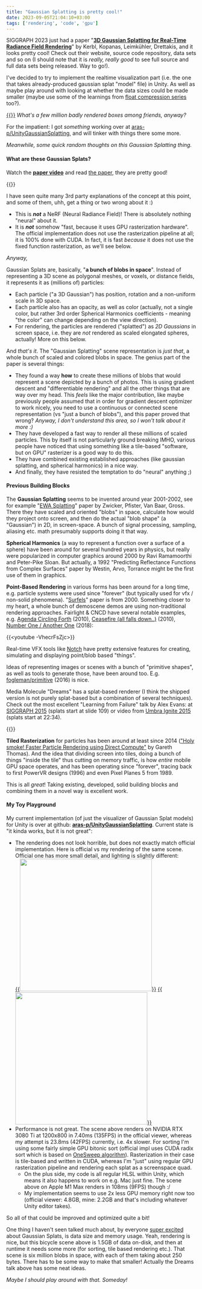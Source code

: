 ```yaml
---
title: "Gaussian Splatting is pretty cool!"
date: 2023-09-05T21:04:10+03:00
tags: ['rendering', 'code', 'gpu']
---
```


SIGGRAPH 2023 just had a paper "[**3D Gaussian Splatting for Real-Time Radiance Field Rendering**](https://repo-sam.inria.fr/fungraph/3d-gaussian-splatting/)"
by Kerbl, Kopanas, Leimkühler, Drettakis, and it looks
pretty cool! Check out their website, source code repository, data sets and so on (I should note that
it is *really, really good* to see full source and full data sets being released. Way to go!).

I've decided to try to implement the realtime visualization part (i.e. the one that takes
already-produced gaussian splat "model" file) in Unity. As well as maybe play around with looking at
whether the data sizes could be made smaller (maybe use some of the learnings from
[float compression series](/blog/2023/01/29/Float-Compression-0-Intro/) too?).


[{{<imgright src="/img/blog/2023/gaussian-splat/gs-bike-initial.jpg" width="300px">}}](/img/blog/2023/gaussian-splat/gs-bike-initial.jpg)
*What's a few million badly rendered boxes among friends, anyway?*

For the impatient: I got *something* working over at [aras-p/UnityGaussianSplatting](https://github.com/aras-p/UnityGaussianSplatting), and will tinker with things there some more.

*Meanwhile, some quick random thoughts on this Gaussian Splatting thing.*

#### What are these Gaussian Splats?

Watch the [**paper video**](https://www.youtube.com/watch?v=T_kXY43VZnk) and read
[the paper](https://repo-sam.inria.fr/fungraph/3d-gaussian-splatting/), they are pretty good!

{{<youtube T_kXY43VZnk>}}

I have seen quite many 3rd party explanations of the concept at this point, and some of them, uhh, get a thing or
two wrong about it :)

- This is ***not*** a NeRF (Neural Radiance Field)! There is absolutely nothing "neural" about it.
- It is ***not*** somehow "fast, because it uses GPU rasterization hardware". The official implementation does not
  use the rasterization pipeline at all; it is 100% done with CUDA. In fact, it is fast *because* it does not use
  the fixed function rasterization, as we'll see below.

*Anyway,*

Gaussian Splats are, basically, "**a bunch of blobs in space**". Instead of representing a 3D scene as
polygonal meshes, or voxels, or distance fields, it represents it as (millions of) particles:

- Each particle ("a 3D Gaussian") has position, rotation and a non-uniform scale in 3D space.
- Each particle also has an opacity, as well as color (actually, not a single color, but rather
  3rd order Spherical Harmonics coefficients - meaning "the color" can change depending on the view direction).
- For rendering, the particles are rendered ("splatted") as *2D Gaussians* in screen space, i.e. they
  are *not* rendered as scaled elongated spheres, actually! More on this below.

And *that's it*. The "Gaussian Splatting" scene representation is *just that*, a whole bunch of scaled and colored
blobs in space. The genius part of the paper is several things:

- They found a way **how** to create these millions of blobs that would represent a scene depicted by a bunch of
  photos. This is using gradient descent and "differentiable rendering" and all the other things that are way
  over my head. This *feels* like the major contribution, like maybe previously people assumed that in order
  for gradient descent optimizer to work nicely, you need to use a continuous or connected scene representation (vs
  "just a bunch of blobs"), and this paper proved that wrong? *Anyway, I don't understand this area, so I won't talk
  about it more :)*
- They have developed a fast way to render all these millions of scaled particles. This by itself is not particularly
  ground breaking IMHO, various people have noticed that using something like a tile-based "software, but on GPU"
  rasterizer is a good way to do this.
- They have combined existing established approaches (like gaussian splatting, and spherical harmonics)
  in a nice way.
- And finally, they have resisted the temptation to do "neural" anything ;)

#### Previous Building Blocks

The **Gaussian Splatting** seems to be invented around year 2001-2002, see for example "[EWA Splatting](https://www.cs.umd.edu/~zwicker/publications/EWASplatting-TVCG02.pdf)" paper by Zwicker, Pfister, Van Baar, Gross.
There they have scaled and oriented "blobs" in space, calculate how would they project onto screen, and then
do the actual "blob shape" (a "Gaussian") in 2D, in screen-space. A bunch of signal processing, sampling, aliasing etc.
math presumably supports doing it that way.

**Spherical Harmonics** (a way to represent a function over a surface of a sphere) have been around for several hundred
years in physics, but really were popularized in computer graphics around 2000 by Ravi Ramamoorthi and
Peter-Pike Sloan. But actually, a 1992 "Predicting Reflectance Functions from Complex Surfaces" paper by Westin, Arvo,
Torrance might be the first use of them in graphics.

**Point-Based Rendering** in various forms has been around for a long time, e.g. particle systems were used since
"forever" (but typically used for vfx / non-solid phenomena).
"[Surfels](https://www.cs.umd.edu/~zwicker/projectpages/Surfels-SIG00.html)" paper is from 2000. Something closer
to my heart, a whole bunch of demoscene demos are using non-traditional rendering approaches. Fairlight & CNCD
have several notable examples, e.g.
[Agenda Circling Forth](https://www.youtube.com/watch?v=-VhecrFsZjc) (2010),
[Ceasefire (all falls down..)](https://www.youtube.com/watch?v=NaPPHUt4K34) (2010),
[Number One / Another One](https://www.youtube.com/watch?v=LyXwmt0EZig) (2018):

{{<youtube -VhecrFsZjc>}}

Real-time VFX tools like [Notch](https://www.notch.one/) have pretty extensive features for creating, simulating
and displaying point/blob based "things".

Ideas of representing images or scenes with a bunch of "primitive shapes", as well as tools to generate those, have
been around too. E.g. [fogleman/primitive](https://github.com/fogleman/primitive) (2016) is nice.

Media Molecule "Dreams" has a splat-based renderer (I think the shipped version is not purely splat-based
but a combination of several techniques). Check out the most excellent "Learning from Failure" talk by Alex Evans:
at [SIGGRAPH 2015](https://advances.realtimerendering.com/s2015/#_TESSELLATION_IN_CALL) (splats start at slide 109)
or video from [Umbra Ignite 2015](https://youtu.be/u9KNtnCZDMI?t=1354) (splats start at 22:34).

{{<youtube u9KNtnCZDMI>}}

**Tiled Rasterization** for particles has been around at least since 2014 (["Holy smoke! Faster Particle Rendering
using Direct Compute"](https://github.com/GPUOpen-LibrariesAndSDKs/GPUParticles11) by Gareth Thomas). And the idea
that dividing screen into tiles, doing a bunch of things "inside the tile" thus cutting on memory traffic,
is how *entire* mobile GPU space operates, and has been operating since "forever", tracing back to first PowerVR
designs (1996) and even Pixel Planes 5 from 1989.

This is all *great*! Taking existing, developed, solid building blocks and combining them in a novel way is excellent
work.


#### My Toy Playground

My current implementation (of just the visualizer of Gaussian Splat models) for Unity is over at github:
[**aras-p/UnityGaussianSplatting**](https://github.com/aras-p/UnityGaussianSplatting). Current state is "it kinda
works, but it is not great":

* The rendering does not look horrible, but does not exactly match official implementation. Here is official vs
  my rendering of the same scene. Official one has more small detail, and lighting is slightly different: \
  [{{<img src="/img/blog/2023/gaussian-splat/gs-bike-official.jpg" width="350px">}}](/img/blog/2023/gaussian-splat/gs-bike-official.jpg)
  [{{<img src="/img/blog/2023/gaussian-splat/gs-bike-mine01.jpg" width="350px">}}](/img/blog/2023/gaussian-splat/gs-bike-mine01.jpg)
* Performance is not great. The scene above renders on NVIDIA RTX 3080 Ti at 1200x800 in 7.40ms (135FPS) in
  the official viewer, whereas my attempt is 23.8ms (42FPS) currently, i.e. 4x slower. For sorting
  I'm using some fairly simple GPU bitonic sort (official impl uses CUDA radix sort which is
  based on [OneSweep algorithm](https://arxiv.org/abs/2206.01784)). Rasterization in their case is tile-based and written in CUDA,
  whereas I'm "just" using regular GPU rasterization pipeline and rendering each splat as a screenspace quad.
  * On the plus side, my code is all regular HLSL within Unity, which means it also happens to work on e.g.
    Mac just fine. The scene above on Apple M1 Max renders in 108ms (9FPS) though :/
  * My implementation seems to use 2x less GPU memory right now too (official viewer: 4.8GB, mine: 2.2GB and that's
    including whatever Unity editor takes).

 So all of that could be improved and optimized quite a bit!

 One thing I haven't seen talked much about, by everyone [super excited](https://www.youtube.com/watch?v=SbXmGgJePsk)
 about Gaussian Splats, is data size and memory usage. Yeah, rendering is nice, but this bicycle scene above is
 1.5GB of data on-disk, and then at runtime it needs some more (for sorting, tile based rendering etc.).
 That scene is six million blobs in space, with each of them taking about 250 bytes. There has to be some
 way to make that smaller! Actually the Dreams talk above has some neat ideas.

 *Maybe I should play around with that. Someday!*


